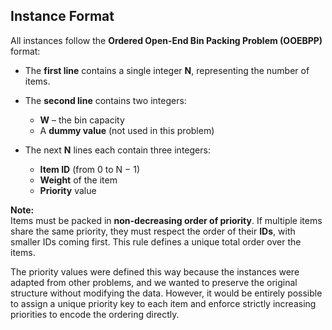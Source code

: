 ## Instance Format

All instances follow the **Ordered Open-End Bin Packing Problem (OOEBPP)** format:

- The **first line** contains a single integer **N**, representing the number of items.  
- The **second line** contains two integers:
  - **W** – the bin capacity  
  - A **dummy value** (not used in this problem)

- The next **N** lines each contain three integers:
  - **Item ID** (from 0 to N − 1)  
  - **Weight** of the item  
  - **Priority** value

**Note:**  
Items must be packed in **non-decreasing order of priority**. If multiple items share the same priority, they must respect the order of their **IDs**, with smaller IDs coming first. This rule defines a unique total order over the items.

The priority values were defined this way because the instances were adapted from other problems, and we wanted to preserve the original structure without modifying the data. However, it would be entirely possible to assign a unique priority key to each item and enforce strictly increasing priorities to encode the ordering directly.
